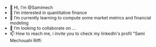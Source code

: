 - 👋 Hi, I’m @Samimech
- 👀 I’m interested in quantitative finance
- 🌱 I’m currently learning to compute some market metrics and financial modeling
- 💞️ I’m looking to collaborate on ...
- 📫 How to reach me, i invite you to check my linkedIn's profil "Sami Mechouahi Riffi

<!---
Samimech/Samimech is a ✨ special ✨ repository because its `README.md` (this file) appears on your GitHub profile.
You can click the Preview link to take a look at your changes.
--->
